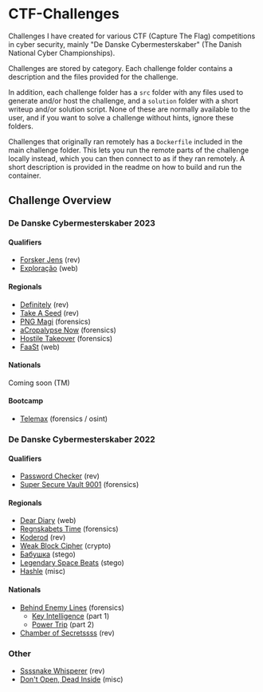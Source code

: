 # CTF-Challenges

Challenges I have created for various CTF (Capture The Flag) competitions in cyber security, mainly "De Danske Cybermesterskaber" (The Danish National Cyber Championships).

Challenges are stored by category. Each challenge folder contains a description and the files provided for the challenge.

In addition, each challenge folder has a `src` folder with any files used to generate and/or host the challenge, and a `solution` folder with a short writeup and/or solution script. None of these are normally available to the user, and if you want to solve a challenge without hints, ignore these folders.

Challenges that originally ran remotely has a `Dockerfile` included in the main challenge folder.
This lets you run the remote parts of the challenge locally instead, which you can then connect to as if they ran remotely.
A short description is provided in the readme on how to build and run the container.

## Challenge Overview

### De Danske Cybermesterskaber 2023

#### Qualifiers

* [Forsker Jens](/rev/forsker-jens/) (rev)
* [Exploração](/web/exploracao/) (web)

#### Regionals

* [Definitely](rev/definitely/) (rev)
* [Take A Seed](rev/take-a-seed/) (rev)
* [PNG Magi](forensics/png-magi/) (forensics)
* [aCropalypse Now](forensics/acropalypse-now/) (forensics)
* [Hostile Takeover](forensics/hostile-takeover/) (forensics)
* [FaaSt](web/faast/) (web)

#### Nationals

Coming soon (TM)

#### Bootcamp

* [Telemax](forensics/telemax) (forensics / osint)

### De Danske Cybermesterskaber 2022

#### Qualifiers

* [Password Checker](/rev/password-checker/) (rev)
* [Super Secure Vault 9001](/forensics/super-secure-vault-9001/) (forensics)

#### Regionals

* [Dear Diary](web/dear-diary/) (web)
* [Regnskabets Time](forensics/regnskabets-time/) (forensics)
* [Koderod](rev/koderod/) (rev)
* [Weak Block Cipher](crypto/weak-block-cipher/) (crypto)
* [Бабушка](stego/babushka/) (stego)
* [Legendary Space Beats](stego/legendary-space-beats/) (stego)
* [Hashle](misc/hashle/) (misc)

#### Nationals

* [Behind Enemy Lines](forensics/behind-enemy-lines/) (forensics)
  * [Key Intelligence](forensics/behind-enemy-lines/key_intelligence/) (part 1)
  * [Power Trip](forensics/behind-enemy-lines/power_trip/) (part 2)
* [Chamber of Secretssss](rev/chamber-of-secretssss/) (rev)

### Other

* [Ssssnake Whisperer](/rev/ssssnake-whisperer/) (rev)
* [Don't Open, Dead Inside](/misc/dont_open_dead_inside/) (misc)

